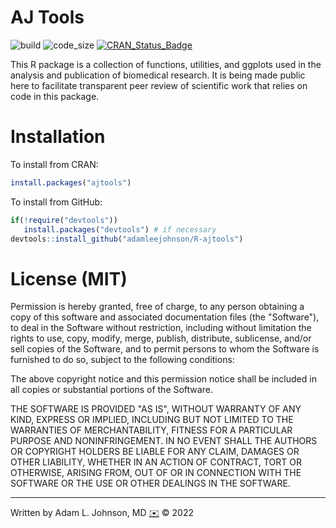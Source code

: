 # AJ Tools

![build](https://raw.githubusercontent.com/dwyl/repo-badges/main/svg/build-passing.svg)
![code_size](https://img.shields.io/github/languages/code-size/adamleejohnson/R-ajtools)
[![CRAN_Status_Badge](https://www.r-pkg.org/badges/version/ajtools)](https://cran.r-project.org/package=ajtools)

This R package is a collection of functions, utilities, and ggplots used in the analysis and publication of biomedical research. It is being made public here to facilitate transparent peer review of scientific work that relies on code in this package.

# Installation

To install from CRAN:

```r
install.packages("ajtools")
```

To install from GitHub:

```r
if(!require("devtools"))
   install.packages("devtools") # if necessary
devtools::install_github("adamleejohnson/R-ajtools")
```

# License (MIT)

Permission is hereby granted, free of charge, to any person obtaining a copy
of this software and associated documentation files (the "Software"), to deal
in the Software without restriction, including without limitation the rights
to use, copy, modify, merge, publish, distribute, sublicense, and/or sell
copies of the Software, and to permit persons to whom the Software is
furnished to do so, subject to the following conditions:

The above copyright notice and this permission notice shall be included in all
copies or substantial portions of the Software.

THE SOFTWARE IS PROVIDED "AS IS", WITHOUT WARRANTY OF ANY KIND, EXPRESS OR
IMPLIED, INCLUDING BUT NOT LIMITED TO THE WARRANTIES OF MERCHANTABILITY,
FITNESS FOR A PARTICULAR PURPOSE AND NONINFRINGEMENT. IN NO EVENT SHALL THE
AUTHORS OR COPYRIGHT HOLDERS BE LIABLE FOR ANY CLAIM, DAMAGES OR OTHER
LIABILITY, WHETHER IN AN ACTION OF CONTRACT, TORT OR OTHERWISE, ARISING FROM,
OUT OF OR IN CONNECTION WITH THE SOFTWARE OR THE USE OR OTHER DEALINGS IN THE
SOFTWARE.

---

Written by Adam L. Johnson, MD [✉️](mailto:sealant.06.sirloin@icloud.com?subject=AJTools%20R%20Package) © 2022
